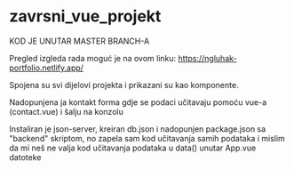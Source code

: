 # zavrsni_vue_projekt
KOD JE UNUTAR MASTER BRANCH-A

Pregled izgleda rada moguć je na ovom linku: https://ngluhak-portfolio.netlify.app/

Spojena su svi dijelovi projekta i prikazani su kao komponente.

Nadopunjena ja kontakt forma gdje se podaci učitavaju pomoću vue-a (contact.vue) i šalju na konzolu

Instaliran je json-server, kreiran db.json i nadopunjen package.json sa "backend" skriptom, no zapela sam kod učitavanja samih podataka i mislim da mi neš ne valja kod učitavanja podataka u data() unutar App.vue datoteke


